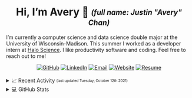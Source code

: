 <h1 align="center">Hi, I’m Avery 👋 <sub><sup><i>(full name: Justin "Avery" Chan)</i></sup></sub></h1>

I’m currently a computer science and data science double major at the University of Wisconsin-Madison. This summer I worked as a developer intern at [Halo Science](https://www.halo.science/). I like productivity software and coding. Feel free to reach out to me!

<div align="center">
  <a href="https://github.com/Avery2"><img alt="GitHub" src="https://img.shields.io/badge/GitHub-%230077B5.svg?style=flat&logo=github&logoColor=white&color=25292E"/></a>
  <a href="https://www.linkedin.com/in/avery2"><img alt="LinkedIn" src="https://img.shields.io/badge/Justin_Chan-%230077B5.svg?style=flat&logo=linkedin&logoColor=white"/></a>
  <a href="mailto:justinaverychan@gmail.com"><img alt="Email" src="https://img.shields.io/badge/justinaverychan@gmail.com-D14836?style=flat&logo=gmail&logoColor=white"/></a>
  <a href="https://www.averychan.site"><img alt="Website" src="https://img.shields.io/website?down_color=lightgrey&down_message=offline&label=averychan.site&up_color=green&up_message=online&url=https%3A%2F%2Fwww.averychan.site"/></a>
  <a href="https://www.averychan.site/normal-resume/Justin_Avery_Chan_Resume.pdf#view=FitH"><img alt="Resume" src="https://img.shields.io/badge/Resume_(last_updated)-Sept_2021-green"/></a>
</div><br/>

<details>
<summary>📈 Recent Activity <sub><sup>(last updated Tuesday, October 12th 2021)</sup></sub></summary>
<h4>
  
```
❌ Closed PR #229 in uw-cmg/MAST-ML
💪 Opened PR #239 in uw-cmg/MAST-ML
❌ Closed PR #238 in uw-cmg/MAST-ML
🍴 Forked Avery2/MAST-ML from uw-cmg/MAST-ML
💪 Opened PR #238 in uw-cmg/MAST-ML
❌ Closed PR #237 in uw-cmg/MAST-ML
💪 Opened PR #237 in uw-cmg/MAST-ML
```
  
</h4>
</details>


<details>
  <summary>💻 GitHub Stats</summary>
  <br/>
  <div align="center">
    <a href="https://github.com/Avery2" target="__blank">
      <img align="center" src="https://github-readme-stats.vercel.app/api?username=avery2&count_private=true&show_icons=true" />
    </a>
  </div>
</details>
